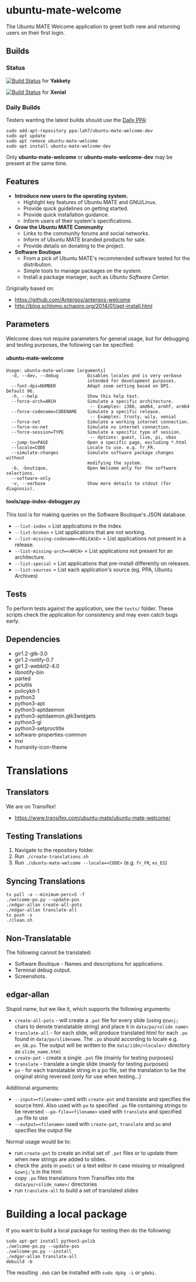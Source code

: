 # ubuntu-mate-welcome

The Ubuntu MATE Welcome application to greet both new and returning users on their first login.

## Builds

### Status
[![Build Status](https://semaphoreci.com/api/v1/ubuntu-mate/ubuntu-mate-welcome/branches/master/shields_badge.svg)](https://semaphoreci.com/ubuntu-mate/ubuntu-mate-welcome) for **Yakkety**

[![Build Status](https://semaphoreci.com/api/v1/ubuntu-mate/ubuntu-mate-welcome/branches/xenial-ppa/shields_badge.svg)](https://semaphoreci.com/ubuntu-mate/ubuntu-mate-welcome) for **Xenial**


### Daily Builds
Testers wanting the latest builds should use the [Daily PPA](https://launchpad.net/~lah7/+archive/ubuntu/ubuntu-mate-welcome-dev):

    sudo add-apt-repository ppa:lah7/ubuntu-mate-welcome-dev
    sudo apt update
    sudo apt remove ubuntu-mate-welcome
    sudo apt install ubuntu-mate-welcome-dev

Only **ubuntu-mate-welcome** or **ubuntu-mate-welcome-dev** may be present at the same time.


## Features

  * **Introduce new users to the operating system.**
    * Highlight key features of Ubuntu MATE and GNU/Linux.
    * Provide quick guidelines on getting started.
    * Provide quick installation guidance.
    * Inform users of their system's specifications.
  * **Grow the Ubuntu MATE Community**
    * Links to the community forums and social networks.
    * Inform of Ubuntu MATE branded products for sale.
    * Provide details on donating to the project.
  * **Software Boutique**
    * From a pick of Ubuntu MATE's recommended software tested for the distribution.
    * Simple tools to manage packages on the system.
    * Install a package manager, such as *Ubuntu Software Center*.

Originally based on:

  * https://github.com/Antergos/antergos-welcome
  * http://blog.schlomo.schapiro.org/2014/01/apt-install.html

## Parameters

Welcome does not require parameters for general usage, but for debugging
and testing purposes, the following can be specified:

#### ubuntu-mate-welcome

```
Usage: ubuntu-mate-welcome [arguments]
  -d, --dev, --debug           Disables locales and is very verbose
                               intended for development purposes.
  --font-dpi=NUMBER            Adapt zoom setting based on DPI. Default 96.
  -h, --help                   Show this help text.
  --force-arch=ARCH            Simulate a specific architecture.
                                -- Examples: i386, amd64, armhf, arm64
  --force-codename=CODENAME    Simulate a specific release.
                                -- Examples: trusty, wily, xenial
  --force-net                  Simulate a working internet connection.
  --force-no-net               Simulate no internet connection.
  --force-session=TYPE         Simulate a specific type of session.
                                -- Options: guest, live, pi, vbox
  --jump-to=PAGE               Open a specific page, excluding *.html
  --locale=CODE                Locale to use. e.g. fr_FR.
  --simulate-changes           Simulate software package changes without
                               modifying the system.
  -b, -boutique,               Open Welcome only for the software selections.
  --software-only
  -v, --verbose                Show more details to stdout (for diagnosis).

```


#### tools/app-index-debugger.py

This tool is for making queries on the Software Boutique's JSON database.

  * `--list-index`  =  List applications in the index.
  * `--list-broken`  =  List applications that are not working.
  * `--list-missing-codename=<RELEASE>`  =  List applications not present in a release.
  * `--list-missing-arch=<ARCH>`  =  List applications not present for an architecture.
  * `--list-special`  =  List applications that pre-install differently on releases.
  * `--list-sources`  =  List each application\'s source (eg. PPA, Ubuntu Archives)

## Tests

To perform tests against the application, see the `tests/` folder. These scripts
check the application for consistency and may even catch bugs early.

## Dependencies

  * gir1.2-gtk-3.0
  * gir1.2-notify-0.7
  * gir1.2-webkit2-4.0
  * libnotify-bin
  * parted
  * pciutils
  * policykit-1
  * python3
  * python3-apt
  * python3-aptdaemon
  * python3-aptdaemon.gtk3widgets
  * python3-gi
  * python3-setproctitle
  * software-properties-common
  * inxi
  * humanity-icon-theme

# Translations

## Translators

We are on Transifex!

* https://www.transifex.com/ubuntu-mate/ubuntu-mate-welcome/

## Testing Translations

1. Navigate to the repository folder.
2. Run `./create-translations.sh`
3. Run `./ubuntu-mate-welcome --locale=<CODE>` (e.g. `fr_FR`, `es_ES`)

## Syncing Translations

    tx pull -a --minimum-perc=5 -f
    ./welcome-po.py --update-pos
    ./edgar-allan create-all-pots
    ./edgar-allan translate-all
    tx push -s
    ./clean.sh

## Non-Translatable

The following cannot be translated:

  * Software Boutique - Names and descriptions for applications.
  * Terminal debug output.
  * Screenshots.

## edgar-allan

Stupid name, but we like it, which supports the following arguments:

  * `create-all-pots` - will create a `.pot` file for every slide (using
  `@zwnj;` chars to denote translatable string) and place it in `data/po/<slide name>`
  * `translate-all` - for each slide, will produce translated html for
  each `.po` found in `data/po/slidename`. The `.po` should according to
  locale e.g. `en_GB.po`. The output will be written to the
  `data/i18n/<locale>/` directory as `slide_name.html`
  * `create-pot` - create a single `.pot` file (mainly for testing purposes)
  * `translate` - translate a single slide (mainly for testing purposes)
  * `po` - for each translatable string in a po file, set the
  translation to be the original string reversed (only for use when
  testing...)

Additional arguments:

  * `--input=<filename>` used with `create-pot` and translate and
  specifies the source html. Also used with `po` to specified `.po` file
  containing strings to be reversed `--po-file=<filename>` used with
  `translate` and specified `.po` file to use
  * `--output=<filename>` used with `create-pot`, `translate` and `po`
  and specifies the output file

Normal usage would be to:

  * run `create-pot` to create an initial set of `.pot` files or to
  update them when new strings are added to slides.
  * check the .pots in `poedit` or a text editor in case missing or
  misaligned `&zwnj;`'s in the html
  * copy `.po` files translations from Transiflex into the
  `data/po/<slide_name>/` directories
  * run `translate-all` to build a set of translated slides

# Building a local package

If you want to build a local package for testing then do the following:

    sudo apt-get install python3-polib
    ./welcome-po.py --update-pos
    ./welcome-po.py --install
    ./edgar-allan translate-all
    debuild -b

The resulting `.deb` can be installed with `sudo dpkg -i` or `gdebi`.
